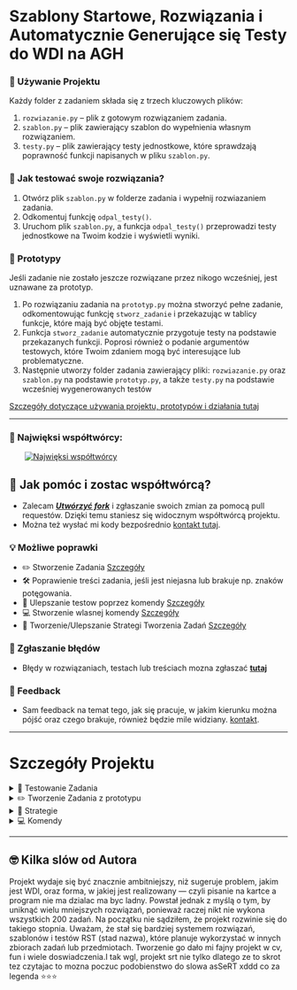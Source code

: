 
# Szablony Startowe, Rozwiązania i Automatycznie Generujące się Testy do WDI na AGH
### 🔧 Używanie Projektu

Każdy folder z zadaniem składa się z trzech kluczowych plików:

1. `rozwiazanie.py` – plik z gotowym rozwiązaniem zadania.
2. `szablon.py` – plik zawierający szablon do wypełnienia własnym rozwiązaniem.
3. `testy.py` – plik zawierający testy jednostkowe, które sprawdzają poprawność funkcji napisanych w pliku `szablon.py`.

### 🧪 Jak testować swoje rozwiązania?

1. Otwórz plik `szablon.py` w folderze zadania i wypełnij rozwiazaniem zadania.
2. Odkomentuj funkcję `odpal_testy()`.
3. Uruchom plik `szablon.py`, a funkcja `odpal_testy()` przeprowadzi testy jednostkowe na Twoim kodzie i wyświetli wyniki.

### 🧱 Prototypy
Jeśli zadanie nie zostało jeszcze rozwiązane przez nikogo wcześniej, jest uznawane za prototyp.
1. Po rozwiązaniu zadania na `prototyp.py` można stworzyć pełne zadanie, odkomentowując funkcję `stworz_zadanie` i przekazując w tablicy funkcje, które mają być objęte testami.
2. Funkcja `stworz_zadanie` automatycznie przygotuje testy na podstawie przekazanych funkcji. Poprosi również o podanie argumentów testowych, które Twoim zdaniem mogą być interesujące lub problematyczne.
3. Następnie utworzy folder zadania zawierający pliki: `rozwiazanie.py` oraz `szablon.py` na podstawie `prototyp.py`, a także `testy.py` na podstawie wcześniej wygenerowanych testów

   

 [Szczegóły dotyczące używania projektu, prototypów i działania tutaj](#Szczegóły)
 
---
### 🗿 Najwięksi współtwórcy:
&nbsp;&nbsp;&nbsp;&nbsp;&nbsp;&nbsp;
<a href="https://github.com/kamilGie/WDI/graphs/contributors">
  <img src="https://contrib.rocks/image?repo=kamilGie/WDI" alt="Najwięksi współtwórcy" />
</a>

## 🤝 Jak pomóc i zostac współtwórcą?

- Zalecam [***Utwórzyć fork***](https://github.com/kamilGie/WDI/fork) i zgłaszanie swoich zmian za pomocą pull requestów. Dzięki temu staniesz się widocznym współtwórcą projektu. 
- Można też wysłać mi kody bezpośrednio [kontakt tutaj](http://www.gieras.pl).

### 💡 Możliwe poprawki ### 
- ✏️ Stworzenie Zadania [Szczegóły](#Szczegóły-Projektu)
- 🛠️ Poprawienie treści zadania, jeśli jest niejasna lub brakuje np. znaków potęgowania.
- 🔧 Ulepszanie testow poprzez komendy [Szczegóły](#komendy)
- 💻 Stworzenie wlasnej komendy [Szczegóły](#komendy)
- 🧠 Tworzenie/Ulepszanie Strategi Tworzenia Zadań [Szczegóły](#Strategie)

### 🐛 Zgłaszanie błędów

- Błędy w rozwiązaniach, testach lub treściach  mozna zgłaszać <a href="https://github.com/kamilgie/wdi/issues/new?labels=bug"> ****tutaj**** </a>

### 💬 Feedback

- Sam feedback na temat tego, jak się pracuje, w jakim kierunku można pójść oraz czego brakuje, również będzie mile widziany. [kontakt](http://www.gieras.pl).

---


# Szczegóły Projektu

<details>
  <summary> 🧪 Testowanie Zadania </summary>

## Testowanie Zadania
Przykladowy `szablon.py` wyglada tak 
```python
# ====================================================================================================>
# Zadanie 1
# Proszę napisać program poszukujący trójkątów Pitagorejskich w których długość przekątnej
# jest mniejsza od liczby N wprowadzonej z klawiatury.
# ====================================================================================================>
# print(a,b,c)

def Zadanie_1(n): ...


if __name__ == "__main__":
    from testy01 import Testy01

    Zadanie_1(input('Podaj n: '))

    # Testy01.Uruchom()
```
### Na górze znajduje się opis zadania, funkcja do wypełnienia i przygotowany main.
Wypełniasz funkcję kodem, o który prosi opis zadania. Wyniki można zwracać lub wypisywać, choć zazwyczaj wypisujesz wynik za pomocą `print()`. Jeśli to nie będzie oczywiste, pod opisem zadania powinna być wskazówka od autora testów, jakiego sposobu zwracania wyników oczekuje. W tym przypadku widać, że boki trójkąta powinny być wypisywane kolejno, bez żadnych dodatkowych napisów.

Po tym, jak zrobisz zadanie i będziesz pewny jego poprawności, możesz odkomentować funkcję `Testy01.Uruchom()` i uruchomić program normalnie:
```python
# ====================================================================================================>
# Zadanie 1
# Proszę napisać program poszukujący trójkątów Pitagorejskich w których długość przekątnej
# jest mniejsza od liczby N wprowadzonej z klawiatury.
# ====================================================================================================>
# print(a,b,c)

def Zadanie_1(n):
    for a in range(1, n):
        for b in range(a, n):
            c = (a * a + b * b) ** 0.5
            if c.is_integer() and c <= n:
                print(a, b, c)

if __name__ == "__main__":
    from testy01 import Testy01

    Testy01.Uruchom()
```
### wynik takiego programu dalby taki wynik
<img width="1504" alt="Zrzut ekranu 2024-10-24 o 22 26 09" src="https://github.com/user-attachments/assets/666313c3-15ec-4697-955c-1e5de81e23d7">

### `test_Nr5_Zadanie_1_argumenty_20` oznacza:
- **5**. test
- Testuje funkcję **Zadanie_1**, czyli funkcję, która jest sprawdzana (to rozróżnienie jest przydatne w przyszłych zadaniach, gdzie testowanych będzie więcej funkcji).
- Test został uruchomiony z argumentem **20** (czyli Zadanie_1(20)).
  
Wynik testu wskazuje na błąd: widzimy komunikat `AssertionError: '3 4 5' not found in [''].` Oznacza to, że test oczekiwał pustego stringa `''`, a otrzymał `'3 4 5'`, co sugeruje, że wynik dla c = 5 został niepotrzebnie wypisany.

Po chwili namysłu i ponownym przeczytaniu treści zadania, można zauważyć, że warunek mówi o długości przekątnej mniejszej niż liczba **N**. Kod należy poprawić i ponownie uruchomić testy z nowa nadzieją

### Czasami można spotkać się z takim przypadkiem:
 <img width="1165" alt="Zrzut ekranu 2024-10-24 o 22 57 49" src="https://github.com/user-attachments/assets/4fe66d52-766c-417a-87ab-738a38271137">
Widzimy, że mimo poprawnego wyniku mamy błędny test, ponieważ wypisujemy wynik w innym typie lub kolejności. W takim przypadku możemy:

- Cieszyć się poprawnym rozwiązaniem i pójść dalej.
- Zmienić typ lub format wyjścia na taki, jaki jest oczekiwany w teście.
- Zainteresować się pomocą w rozwijaniu projektu i za pomocą komendy dodać swoją funkcję wraz z jej rozwiązaniem do listy poprawnych odpowiedzi, aby inni użytkownicy mieli dobre testy dla takich samych wyników jak twój.

Więcej o tym, jak działa cały projekt w 


  
---
</details>

<details>
  <summary> ✏️  Tworzenie Zadania z prototypu  </summary>

## Tworzenie Zadania
### `stworz_zadanie()` 
W kazdym prototypie mamy funkcje `stworz_zadanie` importowana z  pliku `Develop`. Plik `Develop` zbiera informacje o pliku która ja importuje a funkcja `stworz_zadanie` wysyla
- `funkcje` ktore chcemy testowac
- `nr_zadania` ktore rozwiązaliśmy (bierze to z nazwy prototypu)
- `sciezke` do folderu w ktorym jest prototyp
- `strategie` rodzaj w jaki chcemy by testy zostaly napisane domyslnie jest to strategia bazowa. [Wiecej o strategi](#Strategie)

te zmienn odbiera inna  funkcjia `stowrz_zadanie` ktora znajduje sie w katalogu skrypty w  katalogu glownym projektu  w pliku o nazwie `StworzZadanie`.
Z tamtad funkcja z  `sciezca` ktora przeslalismy stworzy folder  zadania oraz 3 pliki . `rozwiazanie.py`, `szablon.py`, `testy.py`. to jak stworzy jest zaleznie od `strategi` jaka przeslalismy ale domyslnie przesylamy strategie `bazowa` ktora 
### `rozwiazanie.py` 
1. przepisuje prototyp usuwajac tylko linijki ktore maja w sobie `stworz_zadanie`
### `szablon.py` 
1. przepisuje pierwsze linie póki sa komatarzami by zostawic opis zadania. wraz z mozliwymi kometarzami tworcy zadania (np jak zwracac by testy przeszly)
2. Nastepnie usuwa wszystkie linijki po za linijkami zaczynajacymi sie od `def FunkcjaKtoraTestujemy(` ta linijke zostawia i dopsiuje trzy kropki by uzytkownik wiedzial ze te funkcje sa do napisania.
3. Usuwa tak do napotkania maina ktorego zapisuje 
4. importuje klase testy
5. zapisuje odpalenia funkcje  ktore testujemy wraz z inputem nazw ich arguemntow.
6. zakomentowana metode  `Uruchom()` ktora bedzie uruchamiac testy
```python
# ====================================================================================================>
# Zadanie 21
# zrob szablon
# ====================================================================================================>
# tutaj moge dodac swoje kometarze
# wynik zwroc w print(a,b,c)

def Zadanie_21(n, b):
    # implementacja funkcji

if __name__ == "__main__":
    from testy21 import Testy21
    Zadanie_21(input("Podaj n: "), input("Podaj b: "))

    # Testy21.Uruchom()
```

### `testy.py` 
1. Napisze potrzebne importy oraz stworzy gore (deklaracje) klasy Testy
2. Nastepnie dla kazdej funkji przekazanej do testowania 
3. Sprawdza liczbe argumetnow jaka funkcja przyjmuje
4. Generuje `( 10*liczba argumentow +1 )` testow
5. Jesli liczba argumentow nie wynosi zero prosi uzytkownika o wpisanie argumentów testowych
6. Jesli argumenty wpisane prez uzytkonwika  nie beda sie zgadzły typem z arguemntami funkcji, poprosi o ponowne wpisanie.
7. Odpala funkcje na argumentach testowych  i nasluchuje printa oraz przyjmuje wartosci jaka zwroci
8. Jesli  zwroci None wynik bedzie tym co sie nasluchal jesli cos zwroci wynik bedzie tym co funkcja zwrocila a nasluchany (print) zostanie zignrowany
9. Testy zwracania i nasluchiwnia sie roznia. Stosuje metode nasluchiwania gdy wynikiem jest string. (co bedzie prowadzic do blędu jak wynikiem zwracanym jest string ale mam nadzieje ze to niemozliwy problem xd)
10. Z argumetnow i wyniku  tworzy metode testowa ktora bedzie znajdowac sie w klasie testy o nazwie `test_numerTestu_funkcjaTestowalna_argument`
   ```python
        def test_Nr1_Zadanie_21_argumenty_11(self):
            # przyklad testu nasluchiwnia test zwracania bedzie odrau bral wynik
            f = io.StringIO()
            with redirect_stdout(f):
                Zadanie_21(11)
            wynik = f.getvalue().strip()
            # wyniki sa  tablica by moc akceptowac kilka wariancji poprawnego wyniku 
            oczekiwany_wynik = ['3 4 5\n6 8 10']
            self.assertIn(wynik, oczekiwany_wynik)

```
10. Po napisaniu `liczba funkcji*( 10*liczba argumentow +1 )` metod testowych zakonczy klase Testy
11. napisze funkcje `odpal_testy` ktora bedzie odpalac testy
12. napisze funkcje `komenda` do odpalania komend  [Wiecej o komendach](#Komendy)

Po stworzeniu trzech plików funkcja utworzy plik `prototypBackup.py`, aby bezpiecznie móc usunąć prototyp. Plik prototypBackup.py jest ignorowany przez .gitignore, więc nie będzie dodawany do głównego repozytorium. Został stworzony, aby w przypadku błędnego stworzenia zadania z różnych powodów móc utworzyć zadanie na nowo (nie ma potrzeby usuwania folderu zadania, ponieważ funkcja nadpisze istniejące tam pliki). Funkcja `stworz_zadanie` dba o to, by nie usunąć pliku `prototypBackup`, dzięki czemu można tworzyć zadania do momentu zadowolenia z efektu końcowego.

Na tym konczy sie funkcja `stworz_rozwiazanie` jesli jednak komus nie podoba sie sposob w jaki pliki `rozwiazanie.py`, `szablon.py`, `testy.py` sa tworzone chcialby dodac jakas funkcjonalnosci lub inaczej tworzyc testy  zawsze moze stworzyc wlasna Strategie!

---
</details>

<details>
  <summary>🧠 Strategie</summary>

## Strategie 
moja strategia jest kiedys to napisac teraz to mi sie nie chce ale w skrocie to 
## strategia to taki swtich case 
i definiuje w jaki spoosb bedziemy tworzyc zadanie narazie to jest swtich case 1 mozliwosci bo jest 1 strategia `'bazowa'` ale w przyszlosci moze byc jakas strategia np  ze 
- `rozwiazania.py` jest  bez maina np bo kogos wkurza ze rozwiazanie jest dluzszym plikiem
-  `szablon` bez wywolania funkcji bo krocej
-  `testy.py` bez niepotrzebnych enterow bo i tak tam nikt nie zaglada po co marnowac pamiec
  to ktos stworzy taka strategie nazwie ja tam `mala` i jak uzyjemy strategi `mala` to tak to zadanie zostanie stworzone

no i kazda strategia to zbior 3 strategi jak zrobic dany plik wiec  w pliku skrypty sa StrategieTestow/ folder i tam trzeba stworzyc klase pochodna od bazowej o takiej samej nazwie jak nazwa pliku i mamy strategie testow teraz tylko w pliku strategieZestaw.py dodac jako funkcje nazwe naszej strategi i zeby zwracala jakie z 3 strategi chcemy z tych plikow mozna to laczyc jak sie chce.

</details>

<details>
  <summary> 💻 Komendy</summary>

## Komendy
W folderze skrypty/Komendy katalogu glownego mamy pliki komend. kazdy plik musi zawierac funkcje o takiej samej nazwie. I z poziomu prototypow/szablonow/rozwiazan/testow mozna ta funkcje wykonac.
Taka funkcjonalnosci pozwala w mega prosty sposob rozszerzac projekt o nowe komendy umozliwiajac coraz to fajniejsze funkcje pisania szablonow, prototypow czy ulepszanie testow

<details  >
  <summary>Spis Komend</summary>
  
  - `dodaj_testy` - w budowie
    ```python
    # dodaje  dodatkowe testy 
    komenda("dodaj_testy", funkcja, ilosci_dodatkowych_testow)
     ```
     
  - `dodaj_mozliwe_wyniki` - w budowie
    ```python
    # Do istniejacych juz wynikow testow funkcji dodaje kolejne mozliwe warienty na podstawie funkcji przeslanej
    komenda("dodaj_testy", funkcja)
     ```
  - `zwycieska_muzyka` - w budowie, lokalna
    ```python
    # Do testow danego zadania dodaje muzyka po zaliczeniu testow w szablonie
    # imo must have 
    komenda("zwycieska_muzyka", link_do_muzyki="https://www.youtube.com/watch?v=CpeJiGDVMGo" )
     ```
 - `szybka_funkcja` - w budowie
    ```python
    # szybkie testowanie funkcji na parametrach
    # dopoki nie przerwiesz bedziesz wpisywac input a komenda uzyje jej na funkcji i wypisze output
    komenda("szybka_funkcja", funkcja )
     ```
    
  - `StworzStruktureWDI`
    ```python
    # Nie bedzie wiecej uzywana i nawet nie da sie jej odpalic z poziomu plikow zadan takie zabezpieczenie
    # Ale dodaje jako taka ciekawostka oraz na przyszlosci do tworzenia struktur innych zadan
    komenda("StworzStruktureWDI")
     ```

</details>


- Jesli komenda ma dopis lokalna oznacza ze jej dzialanie nie moze wyjsci po za lokalne repozytorium. By uniknoc przypadkow ze ktos nie spodziwal ze mu poleci [najlepsza  domyslna piosenka zwycieska](https://www.youtube.com/watch?v=CpeJiGDVMGo) po napisaniu szablonu
- Zapis `link_do_muzyki="https://www.youtube.com/watch?v=CpeJiGDVMGo` oznacza ze zmienna `link_do_muzyki` jest opcjonalna i domyslnie uzyjemy `https://www.youtube.com/watch?v=CpeJiGDVMGo`
  

mam jeszcze duzo pomyslow na komendy ale nie chce pisac ich wszystkich poki co ich zasady to
- Kazda ma miec swoj plik nawet jakby plik mialby miec 20 linijek lub 100000 linijek
- Każda komenda musi być w pełni niezależna i działać poprawnie samodzielnie, ale może wywoływać inne komendy w ramach swoich działań [zgodnie z wzorcem łańcucha zobowiązań]( https://refactoring.guru/pl/design-patterns/chain-of-responsibility)

  
</details>

---

## 🤓 Kilka slów od Autora
Projekt wydaje się być znacznie ambitniejszy, niż sugeruje problem, jakim jest WDI, oraz forma, w jakiej jest realizowany — czyli pisanie na kartce a program nie ma dzialac ma byc ladny. Powstał jednak z myślą o tym, by uniknąć wielu mniejszych rozwiązań, ponieważ raczej nikt nie wykona wszystkich 200 zadań. 
Na początku nie sądziłem, że projekt rozwinie się do takiego stopnia. Uważam, że stał się bardziej systemem rozwiązań, szablonów i testów RST (stad nazwa), które planuje wykorzystać w innych zbiorach zadań lub przedmiotach. Tworzenie go dało mi fajny projekt w cv, fun i wiele doswiadczenia.I tak wgl, projekt srt nie tylko dlatego ze to skrot tez czytajac to mozna poczuc podobienstwo do slowa asSeRT xddd co za legenda ⭐⭐⭐



  
   
